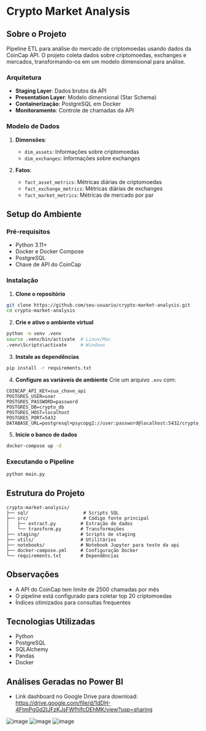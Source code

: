 # Crypto Market Analysis

## Sobre o Projeto
Pipeline ETL para análise do mercado de criptomoedas usando dados da CoinCap API. O projeto coleta dados sobre criptomoedas, exchanges e mercados, transformando-os em um modelo dimensional para análise.

### Arquitetura
- **Staging Layer**: Dados brutos da API
- **Presentation Layer**: Modelo dimensional (Star Schema)
- **Containerização**: PostgreSQL em Docker
- **Monitoramento**: Controle de chamadas da API

### Modelo de Dados
1. **Dimensões**:
   - `dim_assets`: Informações sobre criptomoedas
   - `dim_exchanges`: Informações sobre exchanges

2. **Fatos**:
   - `fact_asset_metrics`: Métricas diárias de criptomoedas
   - `fact_exchange_metrics`: Métricas diárias de exchanges
   - `fact_market_metrics`: Métricas de mercado por par

## Setup do Ambiente

### Pré-requisitos
- Python 3.11+
- Docker e Docker Compose
- PostgreSQL
- Chave de API do CoinCap

### Instalação

1. **Clone o repositório**
```bash
git clone https://github.com/seu-usuario/crypto-market-analysis.git
cd crypto-market-analysis
```

2. **Crie e ative o ambiente virtual**
```bash
python -m venv .venv
source .venv/bin/activate  # Linux/Mac
.venv\Scripts\activate     # Windows
```

3. **Instale as dependências**
```bash
pip install -r requirements.txt
```

4. **Configure as variáveis de ambiente**
Crie um arquivo `.env` com:
```env
COINCAP_API_KEY=sua_chave_api
POSTGRES_USER=user
POSTGRES_PASSWORD=password
POSTGRES_DB=crypto_db
POSTGRES_HOST=localhost
POSTGRES_PORT=5432
DATABASE_URL=postgresql+psycopg2://user:password@localhost:5432/crypto_db
```

5. **Inicie o banco de dados**
```bash
docker-compose up -d
```

### Executando o Pipeline
```bash
python main.py
```

## Estrutura do Projeto
```
crypto-market-analysis/
├── sql/                    # Scripts SQL
├── src/                    # Código fonte principal
│   ├── extract.py         # Extração de dados
│   └── transform.py       # Transformações
├── staging/               # Scripts de staging
├── utils/                 # Utilitários
├── notebooks/             # Notebook Jupyter para teste da api
├── docker-compose.yml     # Configuração Docker
└── requirements.txt       # Dependências
```

## Observações 
- A API do CoinCap tem limite de 2500 chamadas por mês
- O pipeline está configurado para coletar top 20 criptomoedas
- Índices otimizados para consultas frequentes

## Tecnologias Utilizadas
- Python
- PostgreSQL
- SQLAlchemy
- Pandas
- Docker

## Análises Geradas no Power BI
- Link dashboard no Google Drive para download: https://drive.google.com/file/d/1dDH-4FtmPgGd2IJFzKJsFWfhlfcDEhMK/view?usp=sharing
  
![image](https://github.com/user-attachments/assets/e9a4245c-661c-4689-a67e-dfc67ea9c82b)
![image](https://github.com/user-attachments/assets/31cd1df8-6325-4c4c-add9-e7d08312e4ed)
![image](https://github.com/user-attachments/assets/7ad96069-92f3-45f6-8451-7992b1c245db)
